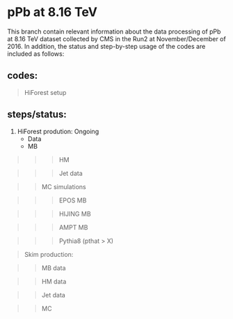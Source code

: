 # pPb at 8.16 TeV

This branch contain relevant information about the data processing of pPb at 8.16 TeV dataset collected by CMS in the Run2 at November/December of 2016. In addition, the status and step-by-step usage of the codes are included as follows:

## codes:

> HiForest setup


## steps/status:

1. HiForest prodution: Ongoing
    - Data
     - MB

>>> HM

>>> Jet data

>> MC simulations

>>> EPOS MB

>>> HIJING MB

>>> AMPT MB

>>> Pythia8 (pthat > X) 

> Skim production: 

>> MB data

>> HM data

>> Jet data

>> MC


